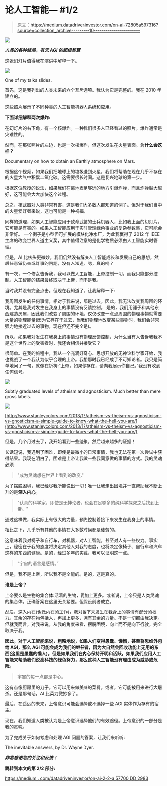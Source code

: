 # 论人工智能— #1/2

> 原文：<https://medium.datadriveninvestor.com/on-ai-72805a597316?source=collection_archive---------10----------------------->

[![](img/ff548bf64d7807fcfadcf8fe6f2a539f.png)](http://www.track.datadriveninvestor.com/1B9E)

***人类的各种结局，有无 AGI 的超级智慧***

这张幻灯片值得我在演讲中解释一下。

![](img/77015e6621c7feb51a7c4134facc5d3b.png)

One of my talks slides.

首先，这是我列出的人类未来的六个互斥选项。我认为它是完整的。我在 2010 年建立的。

这些照片展示了不同种类的人工智能机器人系统和应用。

**下面详细解释两次爆炸:**

在幻灯片的右下角，有一个核爆炸。一种我们很多人已经看过的照片。爆炸通常是灾难性的。

然而，在那张照片的左边，也是一次核爆炸，但这次发生在火星表面。**为什么会这样？**

Documentary on how to obtain an Earthly atmosphere on Mars.

根据这个视频，如果我们把地球上的垃圾送到火星，我们将帮助在现在几乎不存在的火星大气中积累二氧化碳。这需要很长时间。这是复兴地球的第一步。

根据这位教授的说法，如果我们在离地表足够远的地方引爆炸弹，而且炸弹越大越好，这可能会大大加快这个过程。

总之，核武器对人类非常有害，这是我们大多数人都知道的例子。但对于我们当中的火星爱好者来说，这也可能是一种祝福。

同样的道理，如果人工智能应用于致命武装的士兵机器人，比如我上面的幻灯片，它可能是有害的。如果人工智能应用于实时管理绿色事业的复杂参数集，它可能会非常好。
一个例子是小型但可扩展的模块化净水厂，为此我赢得了 2012 年 IEEE 主席的改变世界人道主义奖，其中值得注意的是化学物质必须由人工智能实时管理。

但是，AI 比核头更微妙。我们仍然没有解决人工智能成长和发展自己的思想，然后任意做伤害或好事的问题，没有人知道。嗯，真的吗？

有一次，一个修女告诉我，我可以做人工智能，上帝控制一切，而我只能部分控制。人工智能的结果最终取决于上帝，而不是我。

当时我并没有完全点击。但现在我知道了。让我解释一下:

我周围发生的任何事情，相对于我来说，都是过去。因此，我无法改变我周围的环境。尤其是我对发生在我身上的事情没有反馈控制。
是的，我们用锤子和其他东西建造房屋，因此我们改变了周围的环境。仅仅改变一点点周围的物理事物就需要大量的物理能量(因为它存在于过去，当我们物理地改变某些事物时，我们会非常强力地接近过去的事物，现在但还不完全是)。

所以，如果我对发生在我身上的事情没有物理反馈控制，为什么当有人告诉我我不是这个世界上的受害者时，我还会相信并接受它？

很简单。在我的旅程中，我从一个充满好奇心、思想开放的无神论科学家开始，我也挑战了一个我认为似乎合理的上帝。我想那时我已经成了不可知论者。我只是简单地问了一句，就像在祈祷:“上帝，如果你存在，请向我展示你自己。”我没有收到任何信号。

![](img/3325ae1adf3032c2be96c24bc7054454.png)

Subtly graduated levels of atheism and agnosticism. Much better than mere gross labels.

![](img/3557f6a1125d00e8dd2a4bde46ddde6f.png)

[http://www.stanleycolors.com/2013/12/atheism-vs-theism-vs-agnosticism-vs-gnosticism-a-simple-guide-to-know-what-the-hell-you-are/](http://www.stanleycolors.com/2013/12/atheism-vs-theism-vs-agnosticism-vs-gnosticism-a-simple-guide-to-know-what-the-hell-you-are/)

但是，几个月过去了，我开始看到一些迹象。然后越来越多的证据！

长话短说，我遇到了困难，即使是最微小的日常事情，我也无法在第一次尝试中获得结果。我现在明白了，困难是上帝让我做一些我同意做的事情的方式。我的灵魂必须

> "成为灵魂想在世界上看到的改变."

为了摆脱困境，我已经尽我所能说出一切！唯一让我走出困境并一直帮助我不断上升的是**深入内心**。

> "认真的科学家，即使是无神论者，也会在足够多的纯科学探究之后找到上帝。"

通过这样做，我实际上有很大的力量，预先控制着接下来发生在我身上的事情。

相比之下，几乎所有其他的事情在大多数时候都是徒劳的。

这意味着我对椅子和自行车，对机器，对人工智能，甚至对人有一些权力。事实上，秘密在于我的态度将决定其他人对我的态度，也将决定像椅子、自行车和汽车这样的东西的健康。是的，经过多年的实践，我可以证明这一点。

> “宇宙的语言是感情。”

但是，我不是上帝，所以我不是全能的。是的，这是真的。

**谁是上帝？**

上帝要么是生物的集合体:活着的生物，再加上更多。或者说，上帝只是人类灵魂的集合体。正确答案在这里无关紧要。但假设前者成立。

然后，深入内在(也做内在的工作)，我对接下来发生在我身上的事情有部分的权力。其余的存在物包括人，再加上更多，拥有其余的力量。不是一切都由我决定。但就我而言，对我来说，从我的角度来看，摆脱困境，向上而不是向下行驶，完全取决于我。

**因此，对于人工智能来说，粗略地说，如果人们变得愚蠢、懒惰，甚至将思维外包给 AGI，那么 AGI 可能会成为我们的继任者，因为大自然会回收功能上无用的东西(这里是愚蠢的懒人)。但是如果我们在内心保持开明和活跃，如果我们应用人工智能来帮助我们说高科技的绿色努力，那么这种人工智能没有理由成为威胁或危险。**

> 宇宙的每一点都是中心。

这有点像厨房里的刀子。它可以用来做美味的菜肴。或者，它可能被用来进行大屠杀。还是那句话，AI 比菜刀微妙多了。

最后，在遥远的未来，上帝意识可能会选择或不选择一些 AGI 实体作为存有的宿主。

现在，我们知道人类被认为是上帝意识选择他们的有效途径。上帝意识的一部分是我的灵魂。

为了完成关于如何考虑和处理 AGI 问题的答案，让我们来听听:

The inevitable answers, by Dr. Wayne Dyer.

***非常感谢您的关注和反馈！***

**跳转到本文的第 2/2 部分:**

[https://medium . com/datadriveninvestor/on-ai-2-2-a 57700 DD 2983](https://medium.com/datadriveninvestor/on-ai-2-2-a57700dd2983)